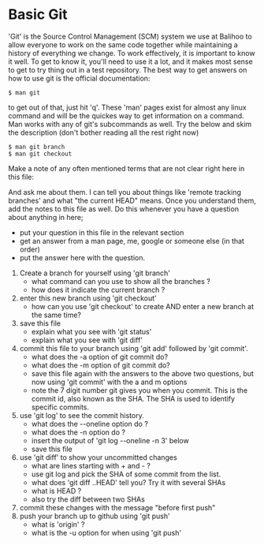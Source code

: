 # Basic Git

'Git' is the Source Control Management (SCM) system we use at Balihoo to allow everyone to work on the same code together while maintaining a history of everything we change.
To work effectively, it is important to know it well. To get to know it, you'll need to use it a lot, and it makes most sense to get to try thing out in a test repository.
The best way to get answers on how to use git is the official documentation:

    $ man git

to get out of that, just hit 'q'. These 'man' pages exist for almost any linux command and will be the quickes way to get information on a command.
Man works with any of git's subcommands as well. Try the below and skim the description (don't bother reading all the rest right now)

    $ man git branch
    $ man git checkout

Make a note of any often mentioned terms that are not clear right here in this file:

And ask me about them. I can tell you about things like 'remote tracking branches' and what "the current HEAD" means.
Once you understand them, add the notes to this file as well. Do this whenever you have a question about anything in here;
 - put your question in this file in the relevant section
 - get an answer from a man page, me, google or someone else (in that order)
 - put the answer here with the question.

1. Create a branch for yourself using 'git branch'
    - what command can you use to show all the branches ?
    - how does it indicate the current branch ?
1. enter this new branch using 'git checkout'
    - how can you use 'git checkout' to create AND enter a new branch at the same time?
1. save this file
    - explain what you see with 'git status'
    - explain what you see with 'git diff'
1. commit this file to your branch using 'git add' followed by 'git commit'.
    - what does the -a option of git commit do?
    - what does the -m option of git commit do?
    - save this file again with the answers to the above two questions, but now using 'git commit' with the a and m options
    - note the 7 digit number git gives you when you commit. This is the commit id, also known as the SHA. The SHA is used to identify specific commits.
1. use 'git log' to see the commit history.
    - what does the --oneline option do ?
    - what does the -n option do ?
    - insert the output of 'git log --oneline -n 3' below
    - save this file
1. use 'git diff' to show your uncommitted changes
    - what are lines starting with + and - ?
    - use git log and pick the SHA of some commit from the list.
    - what does 'git diff <SHA>..HEAD' tell you? Try it with several SHAs
    - what is HEAD ?
    - also try the diff between two SHAs
1. commit these changes with the message "before first push"
1. push your branch up to github using 'git push'
    - what is 'origin' ?
    - what is the -u option for when using 'git push'

